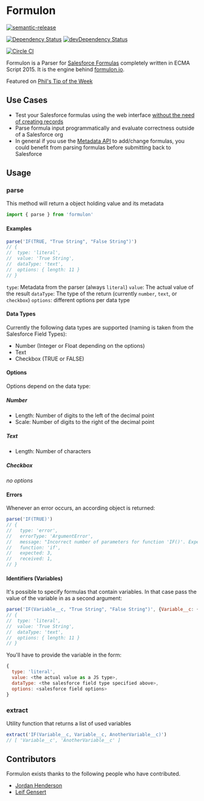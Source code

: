 # Formulon

[![semantic-release](https://img.shields.io/badge/%20%20%F0%9F%93%A6%F0%9F%9A%80-semantic--release-e10079.svg)](https://github.com/semantic-release/semantic-release)

[![Dependency Status](https://david-dm.org/leifg/formulon.svg)](https://david-dm.org/leifg/formulon)
[![devDependency Status](https://david-dm.org/leifg/formulon/dev-status.svg)](https://david-dm.org/leifg/formulon#info=devDependencies)

[![Circle CI](https://circleci.com/gh/leifg/formulon.svg?style=svg)](https://circleci.com/gh/leifg/formulon)

Formulon is a Parser for [Salesforce Formulas](https://help.salesforce.com/apex/HTViewHelpDoc?id=customize_functions.htm) completely written in ECMA Script 2015. It is the engine behind [formulon.io](https://formulon.io).

Featured on [Phil's Tip of the Week](https://www.cloudgalacticos.co.uk/2020/04/17/formulon-io-salesforce-formulas-helper-phils-tip-of-the-week-395/)

## Use Cases

- Test your Salesforce formulas using the web interface [without the need of creating records](https://www.cloudgalacticos.co.uk/2020/04/17/formulon-io-salesforce-formulas-helper-phils-tip-of-the-week-395/)
- Parse formula input programmatically and evaluate correctness outside of a Salesforce org
- In general if you use the [Metadata API](https://developer.salesforce.com/docs/atlas.en-us.api_meta.meta/api_meta/meta_intro.htm) to add/change formulas, you could benefit from parsing formulas before submitting back to Salesforce

## Usage

### parse

This method will return a object holding value and its metadata

```javascript
import { parse } from 'formulon'
```

#### Examples

```javascript
parse('IF(TRUE, "True String", "False String")')
// {
//  type: 'literal',
//  value: 'True String',
//  dataType: 'text',
//  options: { length: 11 }
// }
```

`type`: Metadata from the parser (always `literal`)
`value`: The actual value of the result
`dataType`: The type of the return (currently `number`, `text`, or `checkbox`)
`options`: different options per data type

#### Data Types

Currently the following data types are supported (naming is taken from the Salesforce Field Types):

- Number (Integer or Float depending on the options)
- Text
- Checkbox (TRUE or FALSE)

#### Options

Options depend on the data type:

##### Number

- Length: Number of digits to the left of the decimal point
- Scale: Number of digits to the right of the decimal point

##### Text

- Length: Number of characters

##### Checkbox

*no options*

#### Errors

Whenever an error occurs, an according object is returned:

```javascript
parse('IF(TRUE)')
// {
//   type: 'error',
//   errorType: 'ArgumentError',
//   message: "Incorrect number of parameters for function 'IF()'. Expected 3, received 1",
//   function: 'if',
//   expected: 3,
//   received: 1,
// }
```

#### Identifiers (Variables)

It's possible to specify formulas that contain variables. In that case pass the value of the variable in as a second argument:

```javascript
parse('IF(Variable__c, "True String", "False String")', {Variable__c: {type: 'literal', dataType: 'checkbox', value: true}})
// {
//  type: 'literal',
//  value: 'True String',
//  dataType: 'text',
//  options: { length: 11 }
// }
```

You'll have to provide the variable in the form:

```javascript
{
  type: 'literal',
  value: <the actual value as a JS type>,
  dataType: <the salesforce field type specified above>,
  options: <salesforce field options>
}
```

### extract

Utility function that returns a list of used variables

```javascript
extract('IF(Variable__c, Variable__c, AnotherVariable__c)')
// [ 'Variable__c', 'AnotherVariable__c' ]
```

## Contributors

Formulon exists thanks to the following people who have contributed.

- [Jordan Henderson](https://github.com/jordanhenderson)
- [Leif Gensert](https://github.com/leifg)
